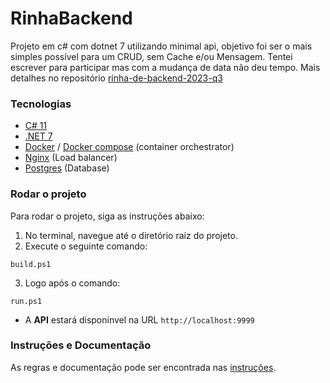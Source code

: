 # RinhaBackend
Projeto em c# com dotnet 7 utilizando minimal api, objetivo foi ser o mais simples possível para um CRUD, sem Cache e/ou Mensagem.
Tentei escrever para participar mas com a mudança de data não deu tempo. 
Mais detalhes no repositório [rinha-de-backend-2023-q3](https://github.com/zanfranceschi/rinha-de-backend-2023-q3)

### Tecnologias
- [C# 11](https://learn.microsoft.com/en-us/dotnet/csharp/)
- [.NET 7](https://dotnet.microsoft.com/en-us/download/dotnet/7.0)
- [Docker](https://www.docker.com/) / [Docker compose](https://docs.docker.com/compose/) (container orchestrator)
- [Nginx](https://www.nginx.com/) (Load balancer)
- [Postgres](https://www.postgresql.org/) (Database)

### Rodar o projeto
Para rodar o projeto, siga as instruções abaixo:
1. No terminal, navegue até o diretório raiz do projeto.
2. Execute o seguinte comando:
```
build.ps1
```
3. Logo após o comando:
```
run.ps1
```
- A **API** estará disponínvel na URL `http://localhost:9999`

### Instruções e Documentação
As regras e documentação pode ser encontrada nas [instruções](https://github.com/zanfranceschi/rinha-de-backend-2023-q3/blob/main/INSTRUCOES.md).